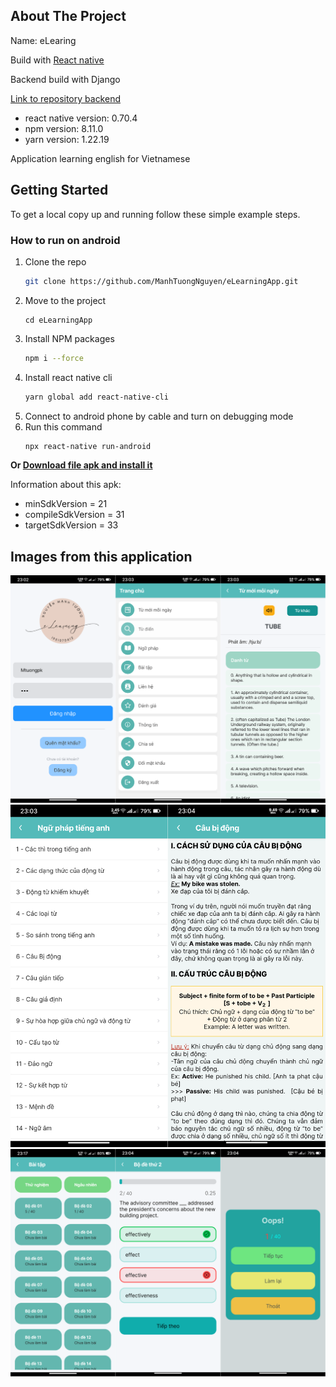## About The Project
Name: eLearing

Build with [React native](https://reactnative.dev/)

Backend build with Django

[Link to repository backend](https://github.com/ManhTuongNguyen/eLearningApp_Backend)

* react native version: 0.70.4
* npm version: 8.11.0
* yarn version: 1.22.19

Application learning english for Vietnamese
## Getting Started
To get a local copy up and running follow these simple example steps.
### How to run on android
1. Clone the repo
   ```sh
   git clone https://github.com/ManhTuongNguyen/eLearningApp.git
   ```
2. Move to the project
   ```
   cd eLearningApp
   ```
3. Install NPM packages
   ```sh
   npm i --force
   ```
4. Install react native cli
   ```sh
   yarn global add react-native-cli
   ```
5. Connect to android phone by cable and turn on debugging mode
6. Run this command
   ```sh
   npx react-native run-android
   ```
**Or [Download file apk and install it](https://drive.google.com/file/d/1DVlWkOAN_Lat4cSKtikZD53ebMw2nnsm/view?usp=sharing)**

Information about this apk:
* minSdkVersion = 21
* compileSdkVersion = 31
* targetSdkVersion = 33

## Images from this application
![Pic1](./images/Pic1.png?raw=true)
![Pic2](./images/Pic2.png?raw=true)
![Pic3](./images/Pic3.png?raw=true)
